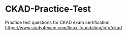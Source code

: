 # CKAD-Practice-Test
Practice test questions for CKAD exam certification: https://www.study4exam.com/linux-foundation/info/ckad
